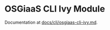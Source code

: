 # OSGiaaS CLI Ivy Module

Documentation at [docs/cli/osgiaas-cli-ivy.md](../../../docs/cli/osgiaas-cli-ivy.md).
